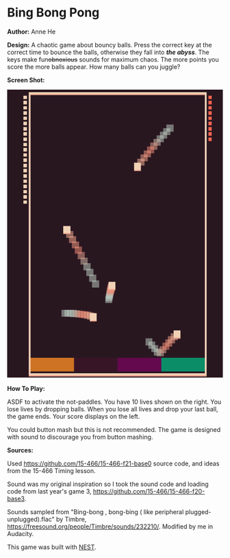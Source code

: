 # Bing Bong Pong

**Author:** Anne He

**Design:** A chaotic game about bouncy balls. Press the correct key at the correct time to bounce the balls, otherwise they fall into ***the abyss***. The keys make fun~~obnoxious~~ sounds for maximum chaos. The more points you score the more balls appear. How many balls can you juggle?

**Screen Shot:**

![Screen Shot](screenshot.png)

**How To Play:**

ASDF to activate the not-paddles. You have 10 lives shown on the right. You lose lives by dropping balls. When you lose all lives and drop your last ball, the game ends. Your score displays on the left.

You could button mash but this is not recommended. The game is designed with sound to discourage you from button mashing.

**Sources:** 

Used https://github.com/15-466/15-466-f21-base0 source code, and ideas from the 15-466 Timing lesson. 

Sound was my original inspiration so I took the sound code and loading code from last year's game 3, https://github.com/15-466/15-466-f20-base3.

Sounds sampled from "Bing-bong , bong-bing ( like peripheral plugged-unplugged).flac" by Timbre, https://freesound.org/people/Timbre/sounds/232210/. Modified by me in Audacity.

This game was built with [NEST](NEST.md).

